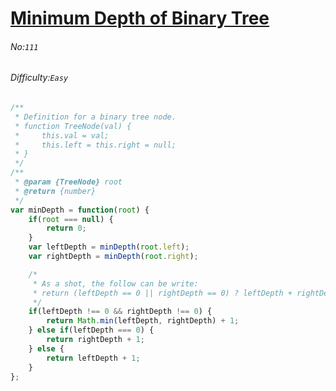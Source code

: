 # [Minimum Depth of Binary Tree](https://leetcode.com/problems/minimum-depth-of-binary-tree/)
###### No:`111`
###### Difficulty:`Easy`


```javascript
/**
 * Definition for a binary tree node.
 * function TreeNode(val) {
 *     this.val = val;
 *     this.left = this.right = null;
 * }
 */
/**
 * @param {TreeNode} root
 * @return {number}
 */
var minDepth = function(root) {
    if(root === null) {
        return 0;
    }
    var leftDepth = minDepth(root.left);
    var rightDepth = minDepth(root.right);

    /*
     * As a shot, the follow can be write:
     * return (leftDepth == 0 || rightDepth == 0) ? leftDepth + rightDepth + 1: Math.min(leftDepth,rightDepth) + 1;
     */
    if(leftDepth !== 0 && rightDepth !== 0) {
        return Math.min(leftDepth, rightDepth) + 1;
    } else if(leftDepth === 0) {
        return rightDepth + 1;
    } else {
        return leftDepth + 1;
    }
};
```
